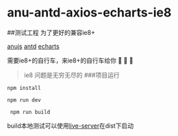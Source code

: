 # anu-antd-axios-echarts-ie8
##测试工程 为了更好的兼容ie8+

[anujs](https://rubylouvre.github.io/anu/index.html)  [antd](https://ant.design/index-cn)   [echarts](https://www.echartsjs.com/index.html)

需要ie8+的自行车，来ie8+的自行车给你 :bicyclist: :bicyclist: :bicyclist:

> ie8 问题是无穷无尽的
###项目运行

``` npm install ```

``` npm run dev ```

``` npm run build```

build本地测试可以使用[live-server](https://www.npmjs.com/package/live-server)在dist下启动
